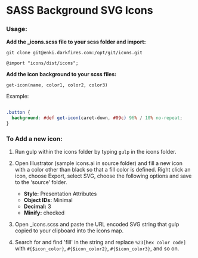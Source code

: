 # SASS Background SVG Icons

### Usage:

**Add the _icons.scss file to your scss folder and import:**

``git clone git@enki.darkfires.com:/opt/git/icons.git``

`@import "icons/dist/icons";`

**Add the icon background to your scss files:**

`get-icon(name, color1, color2, color3)`

Example:

```scss

.button {
  background: #def get-icon(caret-down, #09c) 96% / 10% no-repeat;
}
```



### To Add a new icon:

1. Run gulp within the icons folder by typing `gulp` in the icons folder.

2. Open Illustrator (sample icons.ai in source folder) and fill a new icon with a color other than black so that a fill color is defined. Right click an icon, choose Export, select SVG, choose the following options and save to the ‘source’ folder.

   * **Style:** Presentation Attributes
   * **Object IDs:** Minimal
   * **Decimal:** 3
   * **Minify:** checked

3. Open _icons.scss and paste the URL encoded SVG string that gulp copied to your clipboard into the icons map.

4. Search for and find 'fill' in the string and replace `%23[hex color code]` with `#{$icon_color}`, `#{$icon_color2}`, `#{$icon_color3}`, and so on.

   ​

   ​